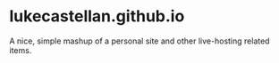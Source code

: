 # lukecastellan.github.io
A nice, simple mashup of a personal site and other live-hosting related items.
